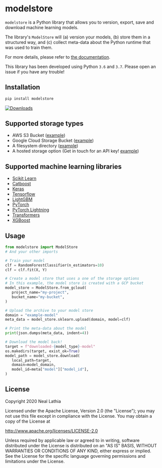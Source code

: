 # modelstore

`modelstore` is a Python library that allows you to version, export, save and download machine learning models.

The library's `ModelStore` will (a) version your models, (b) store them in a structured way, and (c) collect meta-data about the Python runtime that was used to train them.

For more details, please refer to [the documentation](https://modelstore.readthedocs.io/en/latest/).

This library has been developed using Python `3.6` and `3.7`. Please open an issue if you have any trouble!


## Installation

```python
pip install modelstore
```

[![Downloads](https://pepy.tech/badge/modelstore)](https://pepy.tech/project/modelstore)

## Supported storage types

* AWS S3 Bucket ([example](https://github.com/operatorai/modelstore/blob/master/examples/examples-by-storage/aws/main.py))
* Google Cloud Storage Bucket ([example](https://github.com/operatorai/modelstore/blob/master/examples/examples-by-storage/gcloud/main.py))
* A filesystem directory ([example](https://github.com/operatorai/modelstore/blob/master/examples/examples-by-storage/filesystem/main.py))
* A hosted storage option (Get in touch for an API key! [example](https://github.com/operatorai/modelstore/blob/master/examples/examples-by-storage/hosted/main.py))

## Supported machine learning libraries

* [Scikit Learn](https://github.com/operatorai/modelstore/blob/master/examples/examples-by-ml-library/sklearn/main.py)
* [Catboost](https://github.com/operatorai/modelstore/blob/master/examples/examples-by-ml-library/catboost/main.py#L65-L70)
* [Keras](https://github.com/operatorai/modelstore/blob/master/examples/examples-by-ml-library/keras/main.py)
* [Tensorflow](https://github.com/operatorai/modelstore/blob/master/examples/examples-by-ml-library/tensorflow/main.py)
* [LightGBM](https://github.com/operatorai/modelstore/blob/master/examples/examples-by-ml-library/lightgbm/main.py)
* [PyTorch](https://github.com/operatorai/modelstore/blob/master/examples/examples-by-ml-library/pytorch/main.py)
* [PyTorch Lightning](https://github.com/operatorai/modelstore/tree/master/examples/examples-by-ml-library/pytorch-lightning/main.py)
* [Transformers](https://github.com/operatorai/modelstore/blob/master/examples/examples-by-ml-library/transformers/main.py)
* [XGBoost](https://github.com/operatorai/modelstore/blob/master/examples/examples-by-ml-library/xgboost/main.py)

## Usage

```python
from modelstore import ModelStore
# And your other imports

# Train your model
clf = RandomForestClassifier(n_estimators=10)
clf = clf.fit(X, Y)

# Create a model store that uses a one of the storage options
# In this example, the model store is created with a GCP bucket
model_store = ModelStore.from_gcloud(
   project_name="my-project",
   bucket_name="my-bucket",
)

# Upload the archive to your model store
domain = "example-model"
meta_data = model_store.sklearn.upload(domain, model=clf)

# Print the meta-data about the model
print(json.dumps(meta_data, indent=4))

# Download the model back!
target = f"downloaded-{model_type}-model"
os.makedirs(target, exist_ok=True)
model_path = model_store.download(
   local_path=target,
   domain=model_domain,
   model_id=meta["model"]["model_id"],
)
```

## License

Copyright 2020 Neal Lathia

Licensed under the Apache License, Version 2.0 (the "License");
you may not use this file except in compliance with the License.
You may obtain a copy of the License at

http://www.apache.org/licenses/LICENSE-2.0

Unless required by applicable law or agreed to in writing, software
distributed under the License is distributed on an "AS IS" BASIS,
WITHOUT WARRANTIES OR CONDITIONS OF ANY KIND, either express or implied.
See the License for the specific language governing permissions and
limitations under the License.
